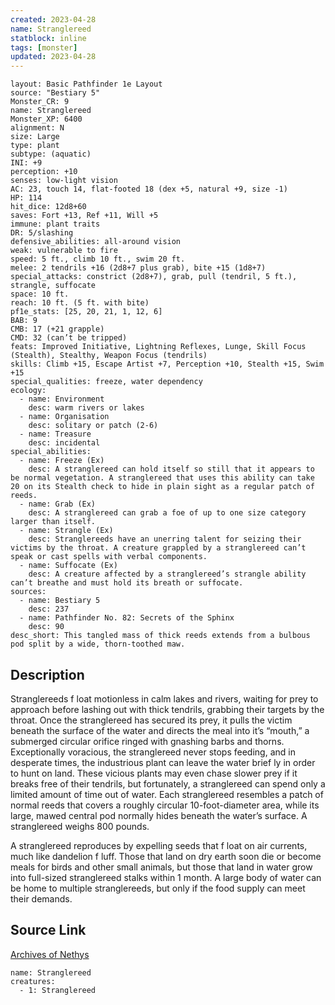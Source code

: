 ```yaml
---
created: 2023-04-28
name: Stranglereed
statblock: inline
tags: [monster]
updated: 2023-04-28
---
```

```statblock
layout: Basic Pathfinder 1e Layout
source: "Bestiary 5"
Monster_CR: 9
name: Stranglereed
Monster_XP: 6400
alignment: N
size: Large
type: plant
subtype: (aquatic)
INI: +9
perception: +10
senses: low-light vision
AC: 23, touch 14, flat-footed 18 (dex +5, natural +9, size -1)
HP: 114
hit_dice: 12d8+60
saves: Fort +13, Ref +11, Will +5
immune: plant traits
DR: 5/slashing
defensive_abilities: all-around vision
weak: vulnerable to fire
speed: 5 ft., climb 10 ft., swim 20 ft.
melee: 2 tendrils +16 (2d8+7 plus grab), bite +15 (1d8+7)
special_attacks: constrict (2d8+7), grab, pull (tendril, 5 ft.), strangle, suffocate
space: 10 ft.
reach: 10 ft. (5 ft. with bite)
pf1e_stats: [25, 20, 21, 1, 12, 6]
BAB: 9
CMB: 17 (+21 grapple)
CMD: 32 (can’t be tripped)
feats: Improved Initiative, Lightning Reflexes, Lunge, Skill Focus (Stealth), Stealthy, Weapon Focus (tendrils)
skills: Climb +15, Escape Artist +7, Perception +10, Stealth +15, Swim +15
special_qualities: freeze, water dependency
ecology:
  - name: Environment
    desc: warm rivers or lakes
  - name: Organisation
    desc: solitary or patch (2-6)
  - name: Treasure
    desc: incidental
special_abilities:
  - name: Freeze (Ex)
    desc: A stranglereed can hold itself so still that it appears to be normal vegetation. A stranglereed that uses this ability can take 20 on its Stealth check to hide in plain sight as a regular patch of reeds.
  - name: Grab (Ex)
    desc: A stranglereed can grab a foe of up to one size category larger than itself.
  - name: Strangle (Ex)
    desc: Stranglereeds have an unerring talent for seizing their victims by the throat. A creature grappled by a stranglereed can’t speak or cast spells with verbal components.
  - name: Suffocate (Ex)
    desc: A creature affected by a stranglereed’s strangle ability can’t breathe and must hold its breath or suffocate.
sources:
  - name: Bestiary 5
    desc: 237
  - name: Pathfinder No. 82: Secrets of the Sphinx
    desc: 90
desc_short: This tangled mass of thick reeds extends from a bulbous pod split by a wide, thorn-toothed maw.
```
## Description
Stranglereeds f loat motionless in calm lakes and rivers, waiting for prey to approach before lashing out with thick tendrils, grabbing their targets by the throat. Once the stranglereed has secured its prey, it pulls the victim beneath the surface of the water and directs the meal into it’s “mouth,” a submerged circular orifice ringed with gnashing barbs and thorns. Exceptionally voracious, the stranglereed never stops feeding, and in desperate times, the industrious plant can leave the water brief ly in order to hunt on land. These vicious plants may even chase slower prey if it breaks free of their tendrils, but fortunately, a stranglereed can spend only a limited amount of time out of water. Each stranglereed resembles a patch of normal reeds that covers a roughly circular 10-foot-diameter area, while its large, mawed central pod normally hides beneath the water’s surface. A stranglereed weighs 800 pounds.

 A stranglereed reproduces by expelling seeds that f loat on air currents, much like dandelion f luff. Those that land on dry earth soon die or become meals for birds and other small animals, but those that land in water grow into full-sized stranglereed stalks within 1 month. A large body of water can be home to multiple stranglereeds, but only if the food supply can meet their demands.
## Source Link
[Archives of Nethys](https://aonprd.com/MonsterDisplay.aspx?ItemName=Stranglereed)
```encounter-table
name: Stranglereed
creatures:
  - 1: Stranglereed
```
